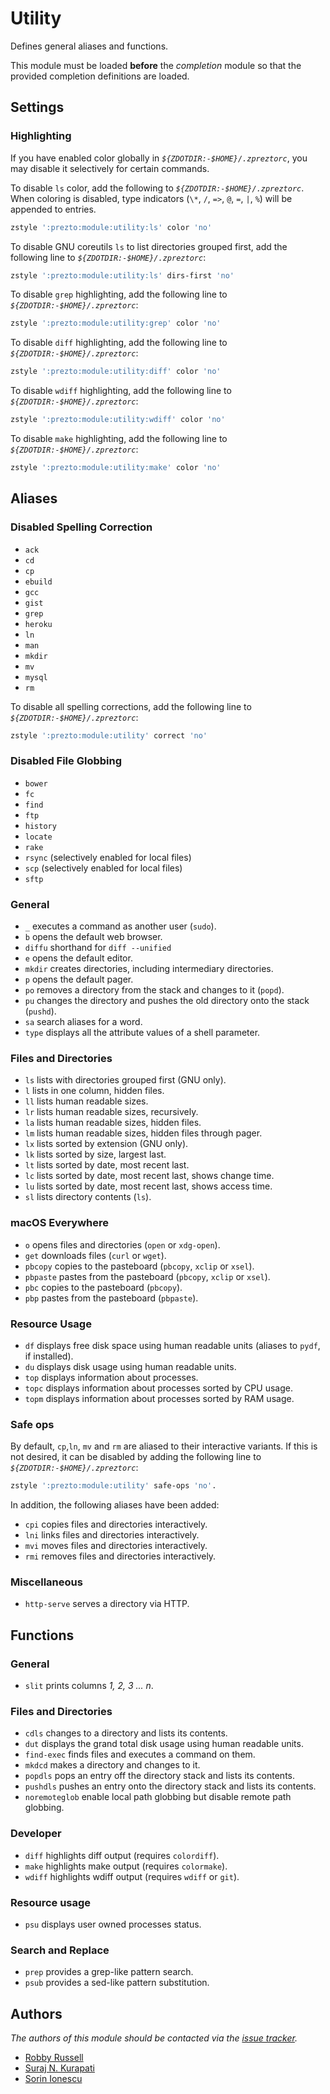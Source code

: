 # Utility

Defines general aliases and functions.

This module must be loaded **before** the *completion* module so that the
provided completion definitions are loaded.

## Settings

### Highlighting

If you have enabled color globally in *`${ZDOTDIR:-$HOME}/.zpreztorc`*, you may
disable it selectively for certain commands.

To disable `ls` color, add the following to *`${ZDOTDIR:-$HOME}/.zpreztorc`*.
When coloring is disabled, type indicators (`\*`, `/`, `=>`, `@`, `=`, `|`, `%`)
will be appended to entries.

```sh
zstyle ':prezto:module:utility:ls' color 'no'
```

To disable GNU coreutils `ls` to list directories grouped first, add the
following line to *`${ZDOTDIR:-$HOME}/.zpreztorc`*:

```sh
zstyle ':prezto:module:utility:ls' dirs-first 'no'
```

To disable `grep` highlighting, add the following line to
*`${ZDOTDIR:-$HOME}/.zpreztorc`*:

```sh
zstyle ':prezto:module:utility:grep' color 'no'
```

To disable `diff` highlighting, add the following line to
*`${ZDOTDIR:-$HOME}/.zpreztorc`*:

```sh
zstyle ':prezto:module:utility:diff' color 'no'
```

To disable `wdiff` highlighting, add the following line to
*`${ZDOTDIR:-$HOME}/.zpreztorc`*:

```sh
zstyle ':prezto:module:utility:wdiff' color 'no'
```

To disable `make` highlighting, add the following line to
*`${ZDOTDIR:-$HOME}/.zpreztorc`*:

```sh
zstyle ':prezto:module:utility:make' color 'no'
```

## Aliases

### Disabled Spelling Correction

- `ack`
- `cd`
- `cp`
- `ebuild`
- `gcc`
- `gist`
- `grep`
- `heroku`
- `ln`
- `man`
- `mkdir`
- `mv`
- `mysql`
- `rm`

To disable all spelling corrections, add the following line to
*`${ZDOTDIR:-$HOME}/.zpreztorc`*:

```sh
zstyle ':prezto:module:utility' correct 'no'
```

### Disabled File Globbing

- `bower`
- `fc`
- `find`
- `ftp`
- `history`
- `locate`
- `rake`
- `rsync` (selectively enabled for local files)
- `scp` (selectively enabled for local files)
- `sftp`

### General

- `_` executes a command as another user (`sudo`).
- `b` opens the default web browser.
- `diffu` shorthand for `diff --unified`
- `e` opens the default editor.
- `mkdir` creates directories, including intermediary directories.
- `p` opens the default pager.
- `po` removes a directory from the stack and changes to it (`popd`).
- `pu` changes the directory and pushes the old directory onto the stack
  (`pushd`).
- `sa` search aliases for a word.
- `type` displays all the attribute values of a shell parameter.

### Files and Directories

- `ls` lists with directories grouped first (GNU only).
- `l`  lists in one column, hidden files.
- `ll` lists human readable sizes.
- `lr` lists human readable sizes, recursively.
- `la` lists human readable sizes, hidden files.
- `lm` lists human readable sizes, hidden files through pager.
- `lx` lists sorted by extension (GNU only).
- `lk` lists sorted by size, largest last.
- `lt` lists sorted by date, most recent last.
- `lc` lists sorted by date, most recent last, shows change time.
- `lu` lists sorted by date, most recent last, shows access time.
- `sl` lists directory contents (`ls`).

### macOS Everywhere

- `o` opens files and directories (`open` or `xdg-open`).
- `get` downloads files (`curl` or `wget`).
- `pbcopy` copies to the pasteboard (`pbcopy`, `xclip` or `xsel`).
- `pbpaste` pastes from the pasteboard (`pbcopy`, `xclip` or `xsel`).
- `pbc` copies to the pasteboard (`pbcopy`).
- `pbp` pastes from the pasteboard (`pbpaste`).

### Resource Usage

- `df` displays free disk space using human readable units (aliases to `pydf`,
  if installed).
- `du` displays disk usage using human readable units.
- `top` displays information about processes.
- `topc` displays information about processes sorted by CPU usage.
- `topm` displays information about processes sorted by RAM usage.

### Safe ops

By default, `cp`,`ln`, `mv` and `rm` are aliased to their interactive variants.
If this is not desired, it can be disabled by adding the following line to
*`${ZDOTDIR:-$HOME}/.zpreztorc`*:

```sh
zstyle ':prezto:module:utility' safe-ops 'no'.
```

In addition, the following aliases have been added:

- `cpi` copies files and directories interactively.
- `lni` links files and directories interactively.
- `mvi` moves files and directories interactively.
- `rmi` removes files and directories interactively.

### Miscellaneous

- `http-serve` serves a directory via HTTP.

## Functions

### General

- `slit` prints columns *1, 2, 3 ... n*.

### Files and Directories

- `cdls` changes to a directory and lists its contents.
- `dut` displays the grand total disk usage using human readable units.
- `find-exec` finds files and executes a command on them.
- `mkdcd` makes a directory and changes to it.
- `popdls` pops an entry off the directory stack and lists its contents.
- `pushdls` pushes an entry onto the directory stack and lists its contents.
- `noremoteglob` enable local path globbing but disable remote path globbing.

### Developer

- `diff` highlights diff output (requires `colordiff`).
- `make` highlights make output (requires `colormake`).
- `wdiff` highlights wdiff output (requires `wdiff` or `git`).

### Resource usage

- `psu` displays user owned processes status.

### Search and Replace

- `prep` provides a grep-like pattern search.
- `psub` provides a sed-like pattern substitution.

## Authors

*The authors of this module should be contacted via the [issue tracker][1].*

- [Robby Russell](https://github.com/robbyrussell)
- [Suraj N. Kurapati](https://github.com/sunaku)
- [Sorin Ionescu](https://github.com/sorin-ionescu)

[1]: https://github.com/sorin-ionescu/prezto/issues
